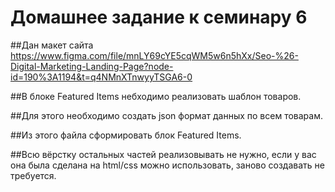 ﻿
# Домашнее задание к семинару 6

##Дан макет сайта 
https://www.figma.com/file/mnLY69cYE5cqWM5w6n5hXx/Seo-%26-Digital-Marketing-Landing-Page?node-id=190%3A1194&t=q4NMnXTnwyyTSGA6-0

##В блоке Featured Items небходимо реализовать шаблон товаров.

##Для этого необходимо создать json формат данных по всем товарам.

##Из этого файла сформировать блок Featured Items.

##Всю вёрстку остальных частей реализовывать не нужно, если у вас она была сделана на html/css можно использовать, заново создавать не требуется.



